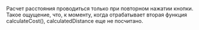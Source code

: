 Расчет расстояния проводиться только при повторном нажатии кнопки. 
Такое ощущение, что, к моменту, когда отрабатывает вторая функция calculateCost(), calculatedDistance еще не посчитано.
